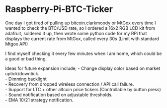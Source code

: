 Raspberry-Pi-BTC-Ticker
=======================

One day I got tired of pulling up bitcoin.clarkmoody or MtGox every time I wanted to check the BTC/USD rate, so I ordered a 16x2 RGB LCD kit from adafruit, soldered it up, then wrote some python code for my RPi that displays the current rate from MtGox, called every 30s (Limit with standard Mtgox API)

I find myself checking it every few minutes when I am home, which could be a good or bad thing.


Ideas for future expansion include; 
	- Change display color based on market uptick/downtick.                   
	- Dimming backlight                      
	- Recovery from dropped wireless connection / API call failure.                  
	- Support for LTC + other altcoin price tickers (Controllable by button press)         
	- Sound notification based on adjustable thresholds.              
	- EMA 10/21 strategy notification.                 
